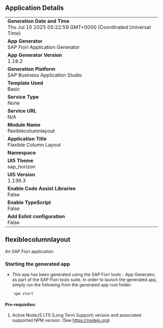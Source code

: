 ## Application Details
|               |
| ------------- |
|**Generation Date and Time**<br>Thu Jul 10 2025 05:22:59 GMT+0000 (Coordinated Universal Time)|
|**App Generator**<br>SAP Fiori Application Generator|
|**App Generator Version**<br>1.18.2|
|**Generation Platform**<br>SAP Business Application Studio|
|**Template Used**<br>Basic|
|**Service Type**<br>None|
|**Service URL**<br>N/A|
|**Module Name**<br>flexiblecolumnlayout|
|**Application Title**<br>Flexible Column Layout|
|**Namespace**<br>|
|**UI5 Theme**<br>sap_horizon|
|**UI5 Version**<br>1.136.3|
|**Enable Code Assist Libraries**<br>False|
|**Enable TypeScript**<br>False|
|**Add Eslint configuration**<br>False|

## flexiblecolumnlayout

An SAP Fiori application.

### Starting the generated app

-   This app has been generated using the SAP Fiori tools - App Generator, as part of the SAP Fiori tools suite.  In order to launch the generated app, simply run the following from the generated app root folder:

```
    npm start
```

#### Pre-requisites:

1. Active NodeJS LTS (Long Term Support) version and associated supported NPM version.  (See https://nodejs.org)


